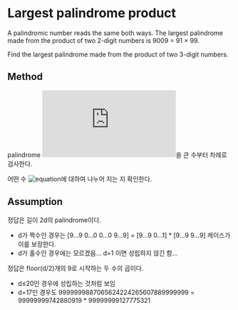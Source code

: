 # Largest palindrome product

A palindromic number reads the same both ways. The largest palindrome made from the product of two 2-digit numbers is 9009 = 91 × 99.

Find the largest palindrome made from the product of two 3-digit numbers.

## Method

palindrome ![equation](https://latex.codecogs.com/gif.latex?n)을 큰 수부터 차례로 검사한다.

어떤 수 ![equation](https://latex.codecogs.com/gif.latex?\sqrt&space;n&space;\leq&space;x&space;\leq&space;10^d&space;-&space;1)에 대하여 나누어 지는 지 확인한다.

## Assumption

정답은 길이 2d의 palindrome이다.

- d가 짝수인 경우는 [9...9 0...0 0...0 9...9] = [9...9 0...1] * [9...9 9...9] 케이스가 이를 보장한다.
- d가 홀수인 경우에는 모르겠음... d=1 이면 성립하지 않긴 함...

정답은 floor(d/2)개의 9로 시작하는 두 수의 곱이다.

- d≤20인 경우에 성립하는 것처럼 보임
- d=17인 경우도 9999999887065624224265607889999999 = 99999999742880919 * 99999999127775321
